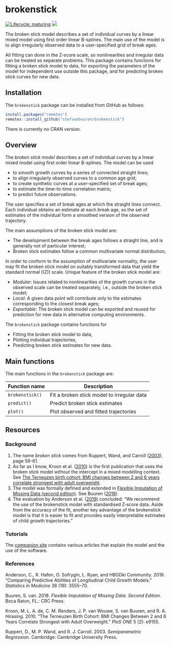 
<!-- README.md is generated from README.Rmd. Please edit that file -->

# brokenstick

<!-- badges: start -->

[![Lifecycle:
maturing](https://img.shields.io/badge/lifecycle-maturing-blue.svg)](https://www.tidyverse.org/lifecycle/#maturing)
[![](https://img.shields.io/badge/github%20version-0.72.1-orange.svg)](https://github.com/stefvanbuuren/brokenstick)
<!-- badges: end -->

The broken stick model describes a set of individual curves by a linear
mixed model using first order linear B-splines. The main use of the
model is to align irregularly observed data to a user-specified grid of
break ages.

All fitting can done in the Z-score scale, so nonlinearities and
irregular data can be treated as separate problems. This package
contains functions for fitting a broken stick model to data, for
exporting the parameters of the model for independent use outside this
package, and for predicting broken stick curves for new data.

## Installation

The `brokenstick` package can be installed from GitHub as follows:

``` r
install.packages("remotes")
remotes::install_github("stefvanbuuren/brokenstick")
```

There is currently no CRAN version.

## Overview

The *broken stick model* describes a set of individual curves by a
linear mixed model using first order linear B-splines. The model can be
used

  - to smooth growth curves by a series of connected straight lines;
  - to align irregularly observed curves to a common age grid;
  - to create synthetic curves at a user-specified set of break ages;
  - to estimate the time-to-time correlation matrix;
  - to predict future observations.

The user specifies a set of break ages at which the straight lines
connect. Each individual obtains an estimate at each break age, so the
set of estimates of the individual form a smoothed version of the
observed trajectory.

The main assumptions of the broken stick model are:

  - The development between the break ages follows a straight line, and
    is generally not of particular interest;
  - Broken stick estimates follow a common multivariate normal
    distribution;

In order to conform to the assumption of multivariate normality, the
user may fit the broken stick model on suitably transformed data that
yield the standard normal (\(Z\)) scale. Unique feature of the broken
stick model are:

  - *Modular*: Issues related to nonlinearities of the growth curves in
    the observed scale can be treated separately, i.e., outside the
    broken stick model;
  - *Local*: A given data point will contribute only to the estimates
    corresponding to the closest break ages;
  - *Exportable*: The broken stick model can be exported and reused for
    prediction for new data in alternative computing environments.

The `brokenstick` package contains functions for

  - Fitting the broken stick model to data,
  - Plotting individual trajectories,
  - Predicting broken stick estimates for new data.

## Main functions

The main functions in the `brokenstick` package are:

| Function name   | Description                                |
| --------------- | ------------------------------------------ |
| `brokenstick()` | Fit a broken stick model to irregular data |
| `predict()`     | Predict broken stick estimates             |
| `plot()`        | Plot observed and fitted trajectories      |

## Resources

### Background

1.  The name *broken stick* comes from Ruppert, Wand, and Carroll
    ([2003](#ref-ruppert2003)), page 59-61.
2.  As far as I know, Kroon et al. ([2010](#ref-dekroon2010)) is the
    first publication that uses the broken stick model without the
    intercept in a mixed modelling context. See [The Terneuzen birth
    cohort: BMI changes between 2 and 6 years correlate strongest with
    adult
    overweight](https://stefvanbuuren.name/publications/2010%20TBC%20Overweight%20-%20PLoS%20ONE.pdf).
3.  The model was formally defined and extended in [Flexible Imputation
    of Missing Data (second
    edition)](https://stefvanbuuren.name/fimd/sec-rastering.html#sec:brokenstick).
    See Buuren ([2018](#ref-vanbuuren2018)).
4.  The evaluation by Anderson et al. ([2019](#ref-anderson2019))
    concluded: “We recommend the use of the brokenstick model with
    standardised Z‐score data. Aside from the accuracy of the fit,
    another key advantage of the brokenstick model is that it is easier
    to fit and provides easily interpretable estimates of child growth
    trajectories.”

### Tutorials

The [companion site](https://stefvanbuuren.name/brokenstick/) contains
various articles that explain the model and the use of the software.

### References

<div id="refs" class="references">

<div id="ref-anderson2019">

Anderson, C., R. Hafen, O. Sofrygin, L. Ryan, and HBGDki Community.
2019. “Comparing Predictive Abilities of Longitudinal Child Growth
Models.” *Statistics in Medicine* 38 (19): 3555–70.

</div>

<div id="ref-vanbuuren2018">

Buuren, S. van. 2018. *Flexible Imputation of Missing Data. Second
Edition*. Boca Raton, FL.: CRC Press.

</div>

<div id="ref-dekroon2010">

Kroon, M. L. A. de, C. M. Renders, J. P. van Wouwe, S. van Buuren, and
R. A. Hirasing. 2010. “The Terneuzen Birth Cohort: BMI Changes Between 2
and 6 Years Correlate Strongest with Adult Overweight.” *PloS ONE* 5
(2): e9155.

</div>

<div id="ref-ruppert2003">

Ruppert, D., M. P. Wand, and R. J. Carroll. 2003. *Semiparametric
Regression*. Cambridge: Cambridge University Press.

</div>

</div>
